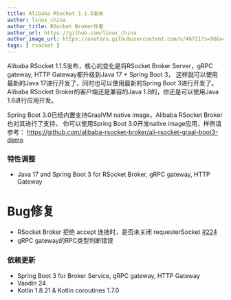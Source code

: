 ```yaml
---
title: Alibaba RSocket 1.1.5发布
author: linux_china
author_title: RSocket Broker作者
author_url: https://github.com/linux_china
author_image_url: https://avatars.githubusercontent.com/u/46711?s=96&v=4
tags: [ rsocket ]
---
```


Alibaba RSocket 1.1.5发布，核心的变化是将RSocket Broker Server，gRPC gateway, HTTP Gateway都升级到Java 17 + Spring Boot 3，
这样就可以使用最新的Java 17进行开发了，同时也可以使用最新的Spring Boot 3进行开发了。
Alibaba RSocket Broker的客户端还是兼容的Java 1.8的，你还是可以使用Java 1.8进行应用开发。

Spring Boot 3.0已经内置支持GraalVM native image，Alibaba RSocket Broker也对其进行了支持，
你可以使用Spring Boot 3.0开发native image应用，样例请参考： https://github.com/alibaba-rsocket-broker/ali-rsocket-graal-boot3-demo

### 特性调整

* Java 17 and Spring Boot 3 for RSocket Broker, gRPC gateway, HTTP Gateway

# Bug修复

* RSocket Broker 拒绝 accept 连接时，是否未关闭 requesterSocket [#224](https://github.com/alibaba/alibaba-rsocket-broker/issues/224)
* gRPC gateway的RPC类型判断错误

### 依赖更新

* Spring Boot 3 for Broker Service, gRPC gateway, HTTP Gateway
* Vaadin 24
* Kotlin 1.8.21 & Kotlin coroutines 1.7.0
